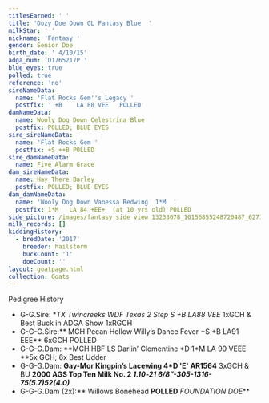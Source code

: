 ```yaml
---
titlesEarned: ' '
title: 'Dozy Doe Down GL Fantasy Blue  '
milkStar: ' '
nickname: 'Fantasy '
gender: Senior Doe
birth_date: ' 4/10/15'
adga_num: 'D1765217P '
blue_eyes: true
polled: true
reference: 'no'
sireNameData:
  name: 'Flat Rocks Gem''s Legacy '
  postfix: ' +B    LA 88 VEE   POLLED'
damNameData:
  name: Wooly Dog Down Celestrina Blue
  postfix: POLLED; BLUE EYES
sire_sireNameData:
  name: 'Flat Rocks Gem '
  postfix: +S ++B POLLED
sire_damNameData:
  name: Five Alarm Grace
dam_sireNameData:
  name: Hay There Barley
  postfix: POLLED; BLUE EYES
dam_damNameData:
  name: 'Wooly Dog Down Vanessa Redwing  1*M  '
  postfix: 1*M   LA 84 +EE+  (at 10 yrs old) POLLED
side_picture: /images/fantasy side view 13233078_10156855248720487_6271938474121403546_n.jpg
milk_records: []
kiddingHistory:
  - bredDate: '2017'
    breeder: hailstorm
    buckCount: '1'
    doeCount: ''
layout: goatpage.html
collection: Goats
---
```

Pedigree History

* G-G.Sire: **TX Twincreeks WDF Texas 2 Step S +*B LA88 VEE** 1xGCH & Best Buck in ADGA Show 1xRGCH
* G-G-G.Sire:** MCH Pecan Hollow Willy’s Dance Fever +S +B LA91 EEE** 6xGCH    POLLED  
* G-G-G.Dam: **MCH HBF LS Darlin’  Clementine  \*D 1\*M LA 90 VEEE **5x GCH; 6x Best Udder
* G-G-G.Dam: **Gay-Mor Kingpin’s Lacewing 4*D 'E' AR1564** 3xGCH & BU **2000 AGS Top Ten Milk No. 2    _1.10‑21 6/8”-305-1316-75(5.7)52(4.0)_**
* G-G-G.Dam (2x):** Willows Bonehead **POLLED** _FOUNDATION DOE_**
